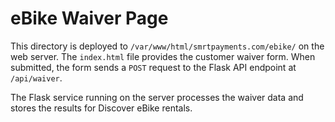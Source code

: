 # eBike Waiver Page

This directory is deployed to `/var/www/html/smrtpayments.com/ebike/` on the web server.
The `index.html` file provides the customer waiver form. When submitted, the form
sends a `POST` request to the Flask API endpoint at `/api/waiver`.

The Flask service running on the server processes the waiver data and stores the
results for Discover eBike rentals.
